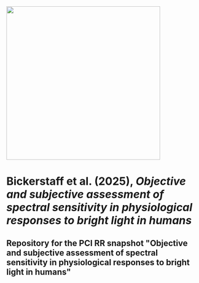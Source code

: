 <img src="https://github.com/tscnlab/Templates/blob/main/logo/logo_with_text-01.png" width="400"/>

# Bickerstaff et al. (2025), *Objective and subjective assessment of spectral sensitivity in physiological responses to bright light in humans*

## Repository for the PCI RR snapshot "Objective and subjective assessment of spectral sensitivity in physiological responses to bright light in humans"
